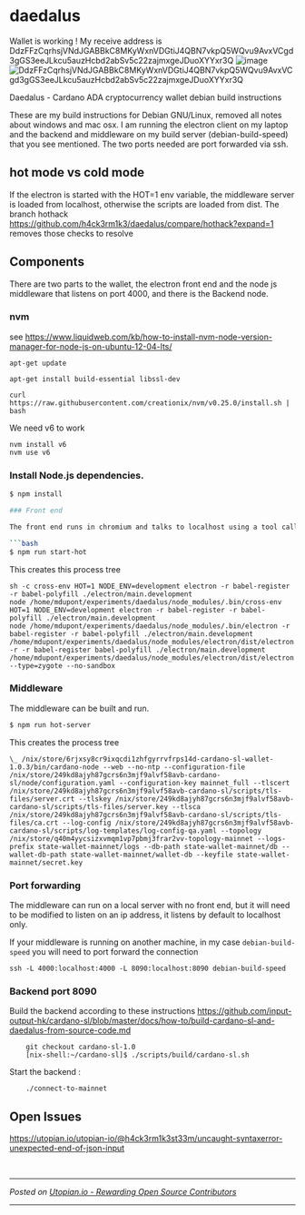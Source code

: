 # daedalus
Wallet is working !
My receive address is DdzFFzCqrhsjVNdJGABBkC8MKyWxnVDGtiJ4QBN7vkpQ5WQvu9AvxVCgd3gGS3eeJLkcu5auzHcbd2abSv5c22zajmxgeJDuoXYYxr3Q
![image](https://steemitimages.com/DQmNQYgf4MSnDuottLQBXvcfJwsY8aNbyYBNjgu8GD3EZuc/image.png)
![DdzFFzCqrhsjVNdJGABBkC8MKyWxnVDGtiJ4QBN7vkpQ5WQvu9AvxVCgd3gGS3eeJLkcu5auzHcbd2abSv5c22zajmxgeJDuoXYYxr3Q](https://steemitimages.com/0x0/https://steemitimages.com/DQmQgS99msnGzhBr72485BYfSeAvraBT5nANqWuJU3cRYmr/image.png)

Daedalus - Cardano ADA cryptocurrency wallet debian build instructions

These are my build instructions for Debian GNU/Linux, removed all notes about windows and mac osx.
I am running the electron client on my laptop and the backend and middleware on my build server (debian-build-speed) that you see mentioned. The two ports needed are port forwarded via ssh.

## hot mode vs cold mode

If the electron is started with the HOT=1 env variable, the middleware server is loaded from localhost, otherwise the scripts are loaded from dist. The branch hothack https://github.com/h4ck3rm1k3/daedalus/compare/hothack?expand=1 removes those checks to resolve 

## Components

There are two parts to the wallet, the electron front end and the node js middleware that listens on port 4000, and there is the Backend node.
### nvm 
see  https://www.liquidweb.com/kb/how-to-install-nvm-node-version-manager-for-node-js-on-ubuntu-12-04-lts/

    apt-get update

    apt-get install build-essential libssl-dev

    curl https://raw.githubusercontent.com/creationix/nvm/v0.25.0/install.sh | bash
    
We need v6 to work

    nvm install v6
    nvm use v6
    
### Install Node.js dependencies.

```bash
$ npm install

### Front end 

The front end runs in chromium and talks to localhost using a tool called [electron](https://electron.atom.io) 

```bash
$ npm run start-hot
```

This creates this process tree 

```
sh -c cross-env HOT=1 NODE_ENV=development electron -r babel-register -r babel-polyfill ./electron/main.development
node /home/mdupont/experiments/daedalus/node_modules/.bin/cross-env HOT=1 NODE_ENV=development electron -r babel-register -r babel-polyfill ./electron/main.development
node /home/mdupont/experiments/daedalus/node_modules/.bin/electron -r babel-register -r babel-polyfill ./electron/main.development
/home/mdupont/experiments/daedalus/node_modules/electron/dist/electron -r -r babel-register babel-polyfill ./electron/main.development
/home/mdupont/experiments/daedalus/node_modules/electron/dist/electron --type=zygote --no-sandbox
```

### Middleware

The middleware can be built  and run.

```bash
$ npm run hot-server
```

This creates the process tree

```  \_ node --preserve-symlinks -r babel-register webpack/server.js
\_ /nix/store/6rjxsy8cr9ixqcdi1zhfgyrrvfrps14d-cardano-sl-wallet-1.0.3/bin/cardano-node --web --no-ntp --configuration-file /nix/store/249kd8ajyh87gcrs6n3mjf9alvf58avb-cardano-sl/node/configuration.yaml --configuration-key mainnet_full --tlscert /nix/store/249kd8ajyh87gcrs6n3mjf9alvf58avb-cardano-sl/scripts/tls-files/server.crt --tlskey /nix/store/249kd8ajyh87gcrs6n3mjf9alvf58avb-cardano-sl/scripts/tls-files/server.key --tlsca /nix/store/249kd8ajyh87gcrs6n3mjf9alvf58avb-cardano-sl/scripts/tls-files/ca.crt --log-config /nix/store/249kd8ajyh87gcrs6n3mjf9alvf58avb-cardano-sl/scripts/log-templates/log-config-qa.yaml --topology /nix/store/q40m4yycsizxvmqm1vp7pbmj3frar2vv-topology-mainnet --logs-prefix state-wallet-mainnet/logs --db-path state-wallet-mainnet/db --wallet-db-path state-wallet-mainnet/wallet-db --keyfile state-wallet-mainnet/secret.key
```

### Port forwarding

The middleware can run on a local server with no front end, but it will need to be modified to listen on an ip address, it listens by default to localhost only. 

If your middleware is running on another machine, in my case `debian-build-speed` you will need to port forward the connection

```
ssh -L 4000:localhost:4000 -L 8090:localhost:8090 debian-build-speed
```

### Backend port 8090

Build the backend  according to these instructions 
https://github.com/input-output-hk/cardano-sl/blob/master/docs/how-to/build-cardano-sl-and-daedalus-from-source-code.md

```
    git checkout cardano-sl-1.0
    [nix-shell:~/cardano-sl]$ ./scripts/build/cardano-sl.sh 
```
    
Start the backend :
```
    ./connect-to-mainnet
```

## Open Issues
https://utopian.io/utopian-io/@h4ck3rm1k3st33m/uncaught-syntaxerror-unexpected-end-of-json-input



<br /><hr/><em>Posted on <a href="https://utopian.io/utopian-io/@h4ck3rm1k3st33m/building-on-debian-gnu-linux">Utopian.io -  Rewarding Open Source Contributors</a></em><hr/>
